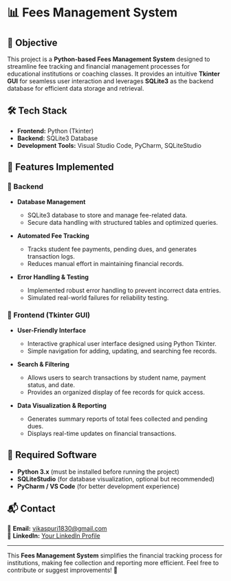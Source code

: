 # 📊 Fees Management System

## 🎯 Objective
This project is a **Python-based Fees Management System** designed to streamline fee tracking and financial management processes for educational institutions or coaching classes. It provides an intuitive **Tkinter GUI** for seamless user interaction and leverages **SQLite3** as the backend database for efficient data storage and retrieval.

## 🛠 Tech Stack
- **Frontend:** Python (Tkinter)
- **Backend:** SQLite3 Database
- **Development Tools:** Visual Studio Code, PyCharm, SQLiteStudio

## 🚀 Features Implemented

### 🔹 Backend
- **Database Management**
  - SQLite3 database to store and manage fee-related data.
  - Secure data handling with structured tables and optimized queries.

- **Automated Fee Tracking**
  - Tracks student fee payments, pending dues, and generates transaction logs.
  - Reduces manual effort in maintaining financial records.

- **Error Handling & Testing**
  - Implemented robust error handling to prevent incorrect data entries.
  - Simulated real-world failures for reliability testing.

### 🔹 Frontend (Tkinter GUI)
- **User-Friendly Interface**
  - Interactive graphical user interface designed using Python Tkinter.
  - Simple navigation for adding, updating, and searching fee records.

- **Search & Filtering**
  - Allows users to search transactions by student name, payment status, and date.
  - Provides an organized display of fee records for quick access.

- **Data Visualization & Reporting**
  - Generates summary reports of total fees collected and pending dues.
  - Displays real-time updates on financial transactions.

## 📌 Required Software
- **Python 3.x** (must be installed before running the project)
- **SQLiteStudio** (for database visualization, optional but recommended)
- **PyCharm / VS Code** (for better development experience)

## 📬 Contact
📧 **Email:** vikaspuri1830@gmail.com  
🔗 **LinkedIn:** [Your LinkedIn Profile](#)  

---

This **Fees Management System** simplifies the financial tracking process for institutions, making fee collection and reporting more efficient. Feel free to contribute or suggest improvements! 🚀

